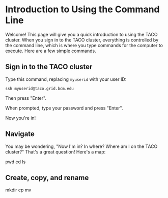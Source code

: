 # Introduction to Using the Command Line

Welcome! This page will give you a quick introduction to using the TACO cluster. When you 
sign in to the TACO cluster, everything is controlled by the command line, which is where 
you type commands for the computer to execute. Here are a few simple commands.


## Sign in to the TACO cluster
Type this command, replacing `myuserid` with your user ID:
```
ssh myuserid@taco.grid.bcm.edu
```
Then press "Enter".

When prompted, type your password and press "Enter".

Now you're in!


## Navigate

You may be wondering, "Now I'm in? In where? Where am I on the TACO cluster?" That's a great 
question! Here's a map:



pwd
cd
ls


## Create, copy, and rename

mkdir
cp
mv
